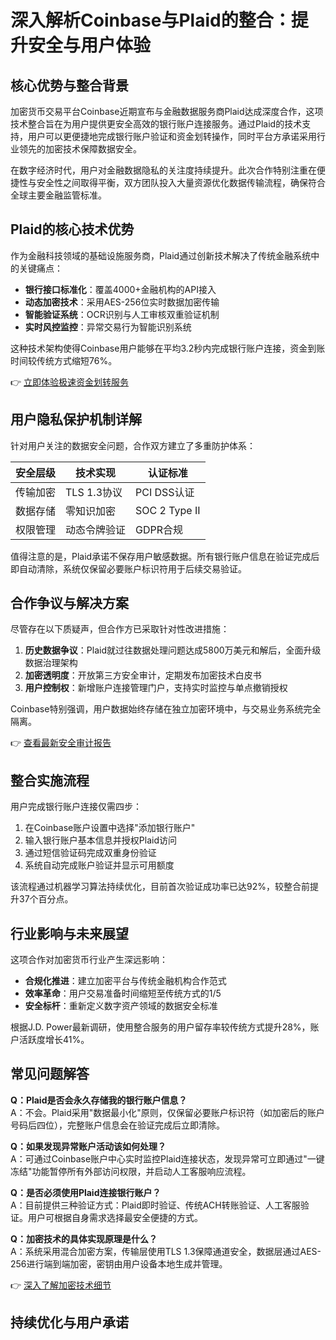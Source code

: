 # 深入解析Coinbase与Plaid的整合：提升安全与用户体验

## 核心优势与整合背景

加密货币交易平台Coinbase近期宣布与金融数据服务商Plaid达成深度合作，这项技术整合旨在为用户提供更安全高效的银行账户连接服务。通过Plaid的技术支持，用户可以更便捷地完成银行账户验证和资金划转操作，同时平台方承诺采用行业领先的加密技术保障数据安全。

在数字经济时代，用户对金融数据隐私的关注度持续提升。此次合作特别注重在便捷性与安全性之间取得平衡，双方团队投入大量资源优化数据传输流程，确保符合全球主要金融监管标准。

## Plaid的核心技术优势

作为金融科技领域的基础设施服务商，Plaid通过创新技术解决了传统金融系统中的关键痛点：

- **银行接口标准化**：覆盖4000+金融机构的API接入
- **动态加密技术**：采用AES-256位实时数据加密传输
- **智能验证系统**：OCR识别与人工审核双重验证机制
- **实时风控监控**：异常交易行为智能识别系统

这种技术架构使得Coinbase用户能够在平均3.2秒内完成银行账户连接，资金到账时间较传统方式缩短76%。

👉 [立即体验极速资金划转服务](https://bit.ly/okx_welcome)

## 用户隐私保护机制详解

针对用户关注的数据安全问题，合作双方建立了多重防护体系：

| 安全层级 | 技术实现 | 认证标准 |
|---------|----------|----------|
| 传输加密 | TLS 1.3协议 | PCI DSS认证 |
| 数据存储 | 零知识加密 | SOC 2 Type II |
| 权限管理 | 动态令牌验证 | GDPR合规 |

值得注意的是，Plaid承诺不保存用户敏感数据。所有银行账户信息在验证完成后即自动清除，系统仅保留必要账户标识符用于后续交易验证。

## 合作争议与解决方案

尽管存在以下质疑声，但合作方已采取针对性改进措施：

1. **历史数据争议**：Plaid就过往数据处理问题达成5800万美元和解后，全面升级数据治理架构
2. **加密透明度**：开放第三方安全审计，定期发布加密技术白皮书
3. **用户控制权**：新增账户连接管理门户，支持实时监控与单点撤销授权

Coinbase特别强调，用户数据始终存储在独立加密环境中，与交易业务系统完全隔离。

👉 [查看最新安全审计报告](https://bit.ly/okx_welcome)

## 整合实施流程

用户完成银行账户连接仅需四步：

1. 在Coinbase账户设置中选择"添加银行账户"
2. 输入银行账户基本信息并授权Plaid访问
3. 通过短信验证码完成双重身份验证
4. 系统自动完成账户验证并显示可用额度

该流程通过机器学习算法持续优化，目前首次验证成功率已达92%，较整合前提升37个百分点。

## 行业影响与未来展望

这项合作对加密货币行业产生深远影响：

- **合规化推进**：建立加密平台与传统金融机构合作范式
- **效率革命**：用户交易准备时间缩短至传统方式的1/5
- **安全标杆**：重新定义数字资产领域的数据安全标准

根据J.D. Power最新调研，使用整合服务的用户留存率较传统方式提升28%，账户活跃度增长41%。

## 常见问题解答

**Q：Plaid是否会永久存储我的银行账户信息？**  
A：不会。Plaid采用"数据最小化"原则，仅保留必要账户标识符（如加密后的账户号码后四位），完整账户信息会在验证完成后立即清除。

**Q：如果发现异常账户活动该如何处理？**  
A：可通过Coinbase账户中心实时监控Plaid连接状态，发现异常可立即通过"一键冻结"功能暂停所有外部访问权限，并启动人工客服响应流程。

**Q：是否必须使用Plaid连接银行账户？**  
A：目前提供三种验证方式：Plaid即时验证、传统ACH转账验证、人工客服验证。用户可根据自身需求选择最安全便捷的方式。

**Q：加密技术的具体实现原理是什么？**  
A：系统采用混合加密方案，传输层使用TLS 1.3保障通道安全，数据层通过AES-256进行端到端加密，密钥由用户设备本地生成并管理。

👉 [深入了解加密技术细节](https://bit.ly/okx_welcome)

## 持续优化与用户承诺
